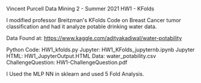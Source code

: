 Vincent Purcell
Data Mining 2 - Summer 2021
HW1 - KFolds

I modified professor Breitzman's KFolds Code on Breast Cancer tumor classification and had it analyze potable drinking water data.

Data Found at:
https://www.kaggle.com/adityakadiwal/water-potability

Python Code:    	HW1_kfolds.py
Jupyter:        	HW1_KFolds_jupyternb.ipynb
Jupyter HTML:   	HW1_JupyterOutput.HTML
Data:           	water_potability.csv
ChallengeQuestion:	HW1-ChallengeQuestion.pdf

I Used the MLP NN in sklearn and used 5 Fold Analysis.
